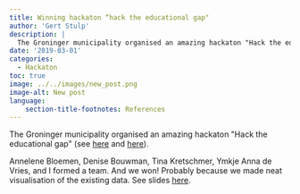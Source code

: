 ```yaml
---
title: Winning hackaton “hack the educational gap"
author: 'Gert Stulp'
description: |
  The Groninger municipality organised an amazing hackaton "Hack the educational gap" (see [here](https://www.cityoftalent.nl/agenda/hackathon-hack-the-gap---gelijke-onderwijskansen) and [here](https://www.rug.nl/society-business/centre-for-information-technology/news/0208-hackathon-hack-the-gap?lang=en)). 
date: '2019-03-01'
categories:
  - Hackaton
toc: true
image: ../../images/new_post.png
image-alt: New post
language: 
    section-title-footnotes: References
---
```


The Groninger municipality organised an amazing hackaton "Hack the educational gap" (see [here](https://www.cityoftalent.nl/agenda/hackathon-hack-the-gap---gelijke-onderwijskansen) and [here](https://www.rug.nl/society-business/centre-for-information-technology/news/0208-hackathon-hack-the-gap?lang=en)). 

Annelene Bloemen, Denise Bouwman, Tina Kretschmer, Ymkje Anna de Vries, and I formed a team. And we won! Probably because we made neat visualisation of the existing data. See slides [here](../../pdf/Hackaton.pdf).